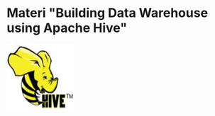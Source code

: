 # Materi "Building Data Warehouse using Apache Hive"

<img src="img/hive-logo.jpg" width="150px" height="150px" />

